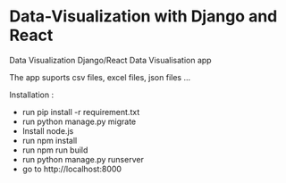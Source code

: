 # Data-Visualization with Django and React
Data Visualization
Django/React Data Visualisation app

The app suports csv files, excel files, json files ...

Installation : 
 - run pip install -r requirement.txt
 - run python manage.py migrate
 - Install node.js
 - run npm install
 - run npm run build
 - run python manage.py runserver
 - go to http://localhost:8000
